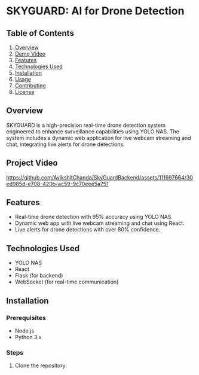 # SKYGUARD: AI for Drone Detection

## Table of Contents
1. [Overview](#overview)
2. [Demo Video](#demo-video)
3. [Features](#features)
4. [Technologies Used](#technologies-used)
5. [Installation](#installation)
6. [Usage](#usage)
7. [Contributing](#contributing)
8. [License](#license)
   
## Overview
SKYGUARD is a high-precision real-time drone detection system engineered to enhance surveillance capabilities using YOLO NAS. The system includes a dynamic web application for live webcam streaming and chat, integrating live alerts for drone detections.

## Project Video

https://github.com/AvikshitChanda/SkyGuardBackend/assets/111697664/30ed985d-e708-420b-ac59-9c70eee5a751

## Features
- Real-time drone detection with 95% accuracy using YOLO NAS.
- Dynamic web app with live webcam streaming and chat using React.
- Live alerts for drone detections with over 80% confidence.

## Technologies Used
- YOLO NAS
- React
- Flask (for backend)
- WebSocket (for real-time communication)

## Installation
### Prerequisites
- Node.js
- Python 3.x

### Steps
1. Clone the repository:
